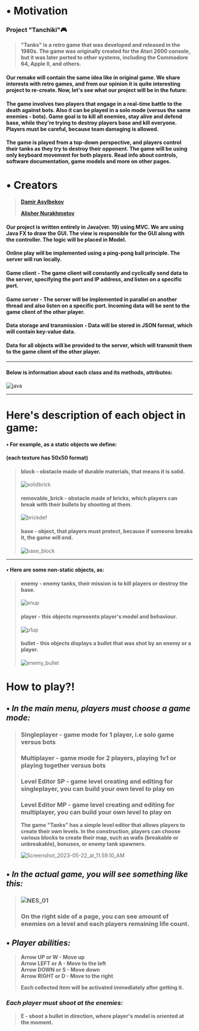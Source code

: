 # <span dir="">•</span> **Motivation**

### **Project "Tanchiki"**<span dir="">:video_game:</span>

> **"Tanks" is a retro game that was developed and released in the 1980s. The game was originally created for the Atari 2600 console, but it was later ported to other systems, including the Commodore 64, Apple II, and others.**

#### Our remake will contain the same idea like in original game. We share interests with retro games, and from our opinion it is quite interesting project to re-create. Now, let's see what our project will be in the future:

#### The game involves two players that engage in a real-time battle to the death against bots. Also it can be played in a solo mode (versus the same enemies - bots). Game goal is to kill all enemies, stay alive and defend base, while they're trying to destroy players base and kill everyone. Players must be careful, because team damaging is allowed.

#### The game is played from a top-down perspective, and players control their tanks as they try to destroy their opponent. The game will be using only keyboard movement for both players. Read info about controls, software documentation, game models and more on other pages.

####

# <span dir="">•</span> **Creators**

> [**Damir Asylbekov**](https://github.com/dmr4eg)
>
> [**Alisher Nurakhmetov**](https://github.com/1Lukrecia1)

#### Our project is written entirely in Java(ver. 19) using MVC. We are using Java FX to draw the GUI. The view is responsible for the GUI along with the controller. The logic will be placed in Model.

#### Online play will be implemented using a ping-pong ball principle. The server will run locally.

#### Game client - The game client will constantly and cyclically send data to the server, specifying the port and IP address, and listen on a specific port.

#### Game server - The server will be implemented in parallel on another thread and also listen on a specific port. Incoming data will be sent to the game client of the other player.

#### Data storage and transmission - Data will be stored in JSON format, which will contain key-value data.

#### Data for all objects will be provided to the server, which will transmit them to the game client of the other player.

---

#### Below is information about each class and its methods, attributes:

![java](resources/java.png)

---

# Here's description of each object in game:

#### <span dir="">•</span> **For example, as a static objects we define:**

**(each texture has 50x50 format)**

> #### block - obstacle made of durable materials, that means it is solid.
>
> ![solidbrick](src/main/resources/solidbrick.png)
>
> #### removable_brick - obstacle made of bricks, which players can break with their bullets by shooting at them.
>
> ![brickdef](src/main/resources/brickdef.png)
>
> #### base - object, that players must protect, because if someone breaks it, the game will end.
>
> ![base_block](src/main/resources/base_block.png)

---

#### <span dir="">•</span> **Here are some non-static objects, as:**

> #### enemy - enemy tanks, their mission is to kill players or destroy the base.
>
> ![enup](src/main/resources/enup.png)
>
> #### player - this objects represents player's model and behaviour.
>
> ![p1up](src/main/resources/p1up.png)
>
> #### bullet - this objects displays a bullet that was shot by an enemy or a player.
>
> ![enemy_bullet](src/main/resources/bullet.png)

# How to play?!

## **<span dir="">•</span> _In the main menu, players must choose a game mode:_**

> ### Singleplayer - game mode for 1 player, i.e solo game versus bots
>
> ### Multiplayer - game mode for 2 players, playing 1v1 or playing together versus bots
>
> ### Level Editor SP - game level creating and editing for singleplayer, you can build your own level to play on
>
> ### Level Editor MP - game level creating and editing for multiplayer, you can build your own level to play on
>
> **The game "Tanks" has a simple level editor that allows players to create their own levels. In the construction, players can choose various blocks to create their map, such as walls (breakable or unbreakable), bonuses, or enemy tank spawners.**
>
> ![Screenshot_2023-05-22_at_11.59.10_AM](uploads/bb6364869111a95c4fafa4f672aa01a7/Screenshot_2023-05-22_at_11.59.10_AM.png)

## **<span dir="">•</span> _In the actual game, you will see something like this:_**

> ### ![NES_01](uploads/1b64701158faba76dd2894610ab0b0fa/NES_01.gif)
>
> ### On the right side of a page, you can see amount of enemies on a level and each players remaining life count.

## **<span dir="">•</span> _Player abilities:_**

> **Arrow UP or W - Move up \
> Arrow LEFT or A - Move to the left\
> Arrow DOWN or S - Move down\
> Arrow RIGHT or D - Move to the right**
>
> **Each collected item will be activated immediately after getting it.**

### _Each player must shoot at the enemies:_

> **E - shoot a bullet in direction, where player's model is oriented at the moment.**
